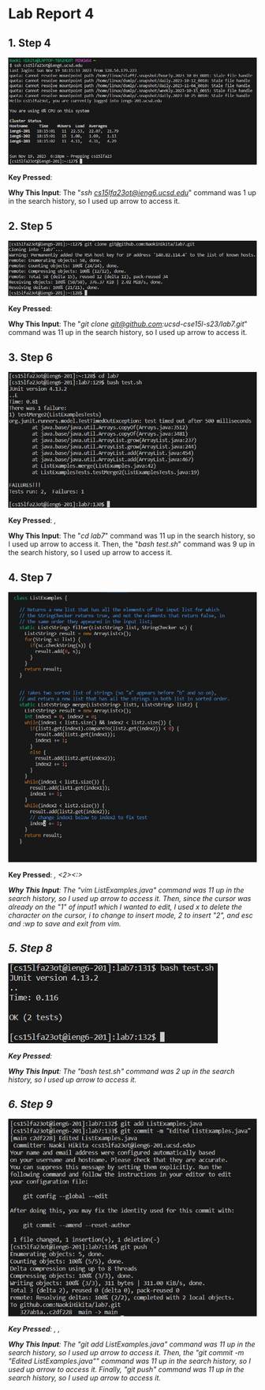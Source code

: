 # Lab Report 4
## 1. Step 4

![Image](Step4.png)

**Key Pressed**: *<up><enter>*

**Why This Input**: The "*ssh cs15lfa23ot@ieng6.ucsd.edu*" command was 1 up in the search history, so I used up arrow to access it.
## 2. Step 5

![Image](Step5.png)

**Key Pressed**: *<up><up><up><up><up><up><up><up><up><up><up><enter>*

**Why This Input**: The "*git clone git@github.com:ucsd-cse15l-s23/lab7.git*" command was 11 up in the search history, so I used up arrow to access it.
## 3. Step 6

![Image](Step6.png)

**Key Pressed**: *<up><up><up><up><up><up><up><up><up><up><up><enter>, <up><up><up><up><up><up><up><up><up><enter>*

**Why This Input**: The "*cd lab7*" command was 11 up in the search history, so I used up arrow to access it. Then, the "*bash test.sh*" command was 9 up in the search history, so I used up arrow to access it.
## 4. Step 7

![Image](Step7.png)

**Key Pressed**: *<up><up><up><up><up><up><up><up><up><up><up><enter>, <x><i><2><esc><:><w><p><enter>*

**Why This Input**: The "*vim ListExamples.java*" command was 11 up in the search history, so I used up arrow to access it. Then, since the cursor was already on the "1" of input1 which I wanted to edit, I used x to delete the character on the cursor, i to change to insert mode, 2 to insert "2", and esc and :wp to save and exit from vim.
## 5. Step 8

![Image](Step8.png)

**Key Pressed**: *<up><up><enter>*

**Why This Input**: The "*bash test.sh*" command was 2 up in the search history, so I used up arrow to access it.
## 6. Step 9

![Image](Step9.png)

**Key Pressed**: *<up><up><up><up><up><up><up><up><up><up><up><enter>, <up><up><up><up><up><up><up><up><up><up><up><enter>, <up><up><up><up><up><up><up><up><up><up><up><enter>*

**Why This Input**: The "*git add ListExamples.java*" command was 11 up in the search history, so I used up arrow to access it. Then, the "*git commit -m "Edited ListExamples.java"*" command was 11 up in the search history, so I used up arrow to access it. Finally, "*git push*" command was 11 up in the search history, so I used up arrow to access it.
